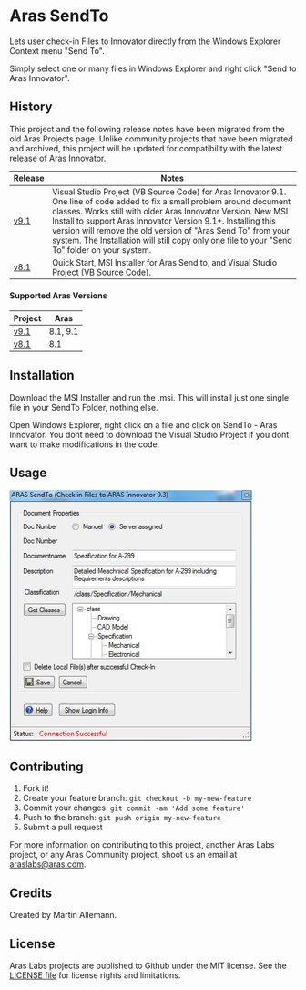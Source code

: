 # Aras SendTo

Lets user check-in Files to Innovator directly from the Windows Explorer Context menu "Send To".

Simply select one or many files in Windows Explorer and right click "Send to Aras Innovator".

## History

This project and the following release notes have been migrated from the old Aras Projects page. Unlike community projects that have been migrated and archived, this project will be updated for compatibility with the latest release of Aras Innovator.

Release | Notes
--------|--------
[v9.1](https://github.com/ArasLabs/aras-send-to/releases/tag/v9.1) | Visual Studio Project (VB Source Code) for Aras Innovator 9.1. One line of code added to fix a small problem around document classes. Works still with older Aras Innovator Version. New MSI Install to support Aras Innovator Version 9.1+. Installing this version will remove the old version of "Aras Send To" from your system. The Installation will still copy only one file to your "Send To" folder on your system.
[v8.1](https://github.com/ArasLabs/aras-send-to/releases/tag/v8.1) | Quick Start, MSI Installer for Aras Send to, and Visual Studio Project (VB Source Code).

#### Supported Aras Versions

Project | Aras
--------|------
[v9.1](https://github.com/ArasLabs/aras-send-to/releases/tag/v9.1) | 8.1, 9.1
[v8.1](https://github.com/ArasLabs/aras-send-to/releases/tag/v8.1) | 8.1

## Installation

Download the MSI Installer and run the .msi. This will install just one single file in your SendTo Folder, nothing else.

Open Windows Explorer, right click on a file and click on SendTo - Aras Innovator. You dont need to download the Visual Studio Project if you dont want to make modifications in the code.

## Usage

![Screenshot of Aras SendTo](./Screenshots/SendTo.JPG)

## Contributing

1. Fork it!
2. Create your feature branch: `git checkout -b my-new-feature`
3. Commit your changes: `git commit -am 'Add some feature'`
4. Push to the branch: `git push origin my-new-feature`
5. Submit a pull request

For more information on contributing to this project, another Aras Labs project, or any Aras Community project, shoot us an email at araslabs@aras.com.

## Credits

Created by Martin Allemann.

## License

Aras Labs projects are published to Github under the MIT license. See the [LICENSE file](./LICENSE.md) for license rights and limitations.
